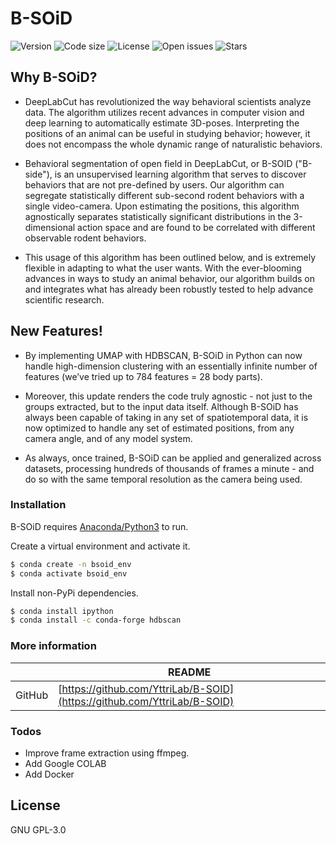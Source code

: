 # B-SOiD

![Version](https://img.shields.io/github/v/release/runninghsus/Bsoid) ![Code size](https://img.shields.io/github/languages/code-size/runninghsus/Bsoid) ![License](https://img.shields.io/github/license/runninghsus/Bsoid) ![Open issues](https://img.shields.io/github/issues/YttriLab/B-SOID) ![Stars](https://img.shields.io/github/stars/YttriLab/B-SOID?style=social)

## Why B-SOiD?

  - DeepLabCut has revolutionized the way behavioral scientists analyze data. The algorithm utilizes recent advances in computer vision and deep learning to automatically estimate 3D-poses. Interpreting the positions of an animal can be useful in studying behavior; however, it does not encompass the whole dynamic range of naturalistic behaviors.
  
  - Behavioral segmentation of open field in DeepLabCut, or B-SOID ("B-side"), is an unsupervised learning algorithm that serves to discover behaviors that are not pre-defined by users. Our algorithm can segregate statistically different sub-second rodent behaviors with a single video-camera. Upon estimating the positions, this algorithm agnostically separates statistically significant distributions in the 3-dimensional action space and are found to be correlated with different observable rodent behaviors.
  
  - This usage of this algorithm has been outlined below, and is extremely flexible in adapting to what the user wants. With the ever-blooming advances in ways to study an animal behavior, our algorithm builds on and integrates what has already been robustly tested to help advance scientific research.

## New Features!

  - By implementing UMAP with HDBSCAN, B-SOiD in Python can now handle high-dimension clustering with an essentially infinite number of features (we’ve tried up to 784 features = 28 body parts).
  
  - Moreover, this update renders the code truly agnostic - not just to the groups extracted, but to the input data itself. Although B-SOiD has always been capable of taking in any set of spatiotemporal data, it is now optimized to handle any set of estimated positions, from any camera angle, and of any model system.
  
  - As always, once trained, B-SOiD can be applied and generalized across datasets, processing hundreds of thousands of frames a minute - and do so with the same temporal resolution as the camera being used.

### Installation

B-SOiD requires [Anaconda/Python3](https://docs.anaconda.com/anaconda/install/) to run.

Create a virtual environment and activate it.

```sh
$ conda create -n bsoid_env
$ conda activate bsoid_env
```

Install non-PyPi dependencies.

```sh
$ conda install ipython  
$ conda install -c conda-forge hdbscan
```

### More information

|  | README |
| ------ | ------ |
| GitHub | [https://github.com/YttriLab/B-SOID](https://github.com/YttriLab/B-SOID) |

### Todos

 - Improve frame extraction using ffmpeg.
 - Add Google COLAB
 - Add Docker

License
----

GNU GPL-3.0


